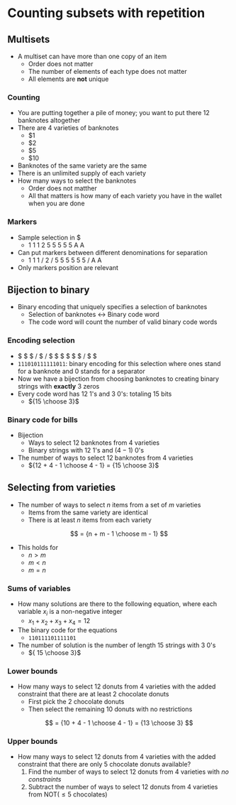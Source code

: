 # Counting subsets with repetition

## Multisets

- A multiset can have more than one copy of an item
	- Order does not matter
	- The number of elements of each type does not matter
	- All elements are **not** unique

### Counting

- You are putting together a pile of money; you want to put there 12 banknotes altogether
- There are 4 varieties of banknotes
	- $1
	- $2
	- $5
	- $10
- Banknotes of the same variety are the same
- There is an unlimited supply of each variety
- How many ways to select the banknotes
	- Order does not matther
	- All that matters is how many of each variety you have in the wallet when you are done

### Markers

- Sample selection in $
	- 1 1 1 2 5 5 5 5 5 A A
- Can put markers between different denominations for separation
	- 1 1 1 / 2 / 5 5 5 5 5 5 / A A
- Only markers position are relevant

## Bijection to binary

- Binary encoding that uniquely specifies a selection of banknotes
	- Selection of banknotes <-> Binary code word
	- The code word will count the number of valid binary code words

### Encoding selection

- $ $ $ / $ / $ $ $ $ $ $ / $ $
- `111010111111011`: binary encoding for this selection where ones stand for a banknote and 0 stands for a separator
- Now we have a bijection from choosing banknotes to creating binary strings with **exactly** 3 zeros
- Every code word has 12 1's and 3 0's: totaling 15 bits
	- ${15 \choose 3}$

### Binary code for bills

- Bijection
	- Ways to select $12$ banknotes from $4$ varieties
	- Binary strings with $12$ 1's and $(4-1)$ 0's
- The number of ways to select 12 banknotes from 4 varieties
	- ${12 + 4 - 1 \choose 4 - 1} = {15 \choose 3}$

## Selecting from varieties

- The number of ways to select $n$ items from a set of $m$ varieties
	- Items from the same variety are identical
	- There is at least $n$ items from each variety

$$
	= {n + m - 1 \choose m - 1}
$$

- This holds for
	- $n > m$
	- $m < n$
	- $m = n$

### Sums of variables

- How many solutions are there to the following equation, where each variable $x_{i}$ is a non-negative integer
	- $x_{1} + x_{2} + x_{3} + x_{4} = 12$
- The binary code for the equations
	- `110111101111101`
- The number of solution is the number of length 15 strings with 3 0's 
	- ${ 15 \choose 3}$

### Lower bounds

- How many ways to select 12 donuts from 4 varieties with the added constraint that there are at least 2 chocolate donuts
	- First pick the 2 chocolate donuts
	- Then select the remaining 10 donuts with no restrictions

$$
	= {10 + 4 - 1 \choose 4 - 1} = {13 \choose 3}
$$

### Upper bounds

- How many ways to select 12 donuts from 4 varieties with the added constraint that there are only 5 chocolate donuts available?
	1) Find the number of ways to select 12 donuts from 4 varieties with *no constraints*
	2) Subtract the number of ways to select 12 donuts from 4 varieties from NOT($\le 5$ chocolates)